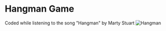 # Hangman Game
Coded while listening to the song "Hangman" by Marty Stuart 
![Hangman](https://i.imgur.com/l2q38DN.jpeg)
